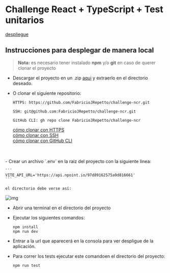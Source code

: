 # Challenge React + TypeScript + Test unitarios

[despliegue](https://fabriciojrepetto.github.io/challenge-ncr/)

## Instrucciones para desplegar de manera local
> **Nota:** es necesario tener instalado **npm** y/o **git** en caso de querer clonar el proyecto

- Descargar el proyecto en un .zip [aqui](https://github.com/FabricioJRepetto/challenge-galicia/archive/refs/heads/main.zip) y extraerlo en el directorio deseado.

- O clonar el siguiente repositorio:<br>
    ````
    HTTPS: https://github.com/FabricioJRepetto/challenge-ncr.git

    SSH: git@github.com:FabricioJRepetto/challenge-ncr.git

    GitHub CLI: gh repo clone FabricioJRepetto/challenge-ncr
    ````
    [cómo clonar con HTTPS](https://docs.github.com/en/get-started/getting-started-with-git/about-remote-repositories#cloning-with-https-urls)<br>
    [cómo clonar con SSH](https://docs.github.com/en/get-started/getting-started-with-git/about-remote-repositories#cloning-with-ssh-urls)<br>
    [cómo clonar con GitHub CLI](https://docs.github.com/en/get-started/getting-started-with-git/about-remote-repositories#cloning-with-github-cli)
<br>
<br>
- Crear un archivo `.env` en la raiz del proyecto con la siguiente linea:

    ```
    VITE_API_URL='https://api.npoint.io/97d89162575a9d816661'
    ```

    el directorio debe verse así:
    
![img](https://res.cloudinary.com/dsyjj0sch/image/upload/v1692478798/portfolio-preview/Screenshot_2023-08-19_175548_g5zqrb.png)

- Abrir una terminal en el directorio del proyecto
- Ejecutar los siguientes comandos:

    ```
    npm install
    npm run dev
    ```

- Entrar a la url que aparecerá en la consola para ver despligue de la aplicación.

- Para correr los tests ejecutar este comandoen el directorio del proyecto:

    ```
    npm run test
    ```